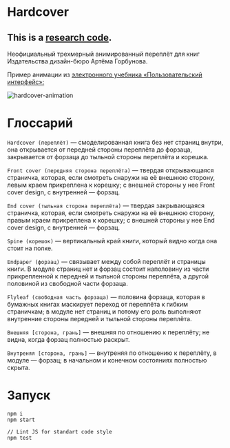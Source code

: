 # Hardcover

## This is a [research code](https://meiert.com/en/blog/20140716/research-and-production/).

Неофициальный трехмерный анимированный переплёт для книг Издательства дизайн-бюро Артёма Горбунова.

Пример анимации из [электронного учебника «Пользовательский интерфейс»:](http://artgorbunov.ru/books/ui/demo/)

![hardcover-animation](https://cloud.githubusercontent.com/assets/1920639/25691437/8ab56e12-30a3-11e7-918e-5abc029238c5.gif)

# Глоссарий

`Hardcover (переплёт)` — смоделированная книга без нет страниц внутри, она открывается от передней стороны переплёта до форзаца, закрывается от форзаца до тыльной стороны переплёта и корешка.

`Front cover (передняя сторона переплёта)` — твердая открывающаяся страничка, которая, если смотреть снаружи на её внешнюю сторону, левым краем прикреплена к корешку; с внешней стороны у нее Front cover design, с внутренней — форзац.

`End cover (тыльная сторона переплёта)` — твердая закрывающаяся страничка, которая, если смотреть снаружи на её внешнюю сторону, правым краем прикреплена к корешку; c внешней стороны у нее End cover design, с внутренней — форзац.

`Spine (корешок)` — вертикальный край книги, который видно когда она стоит на полке.

`Endpaper (форзац)` — связывает между собой переплёт и страницы книги. В модуле страниц нет и форзац состоит наполовину из части прикрепленной к передней и тыльной стороны переплёта, а другой половиной из свободной части форзаца.

`Flyleaf (свободная часть форзаца)` — половина форзаца, которая в бумажных книгах маскирует переход от переплёта к гибким страничкам; в модуле нет страниц и потому его роль выполняют внутренние стороны передней и тыльной стороны переплёта.

`Внешняя [сторона, грань]` — внешняя по отношению к переплёту; не видна, когда форзац полностью раскрыт.

`Внутреняя [сторона, грань]` — внутреняя по отношению к переплёту, в модуле — форзац; в начальном и конечном состояниях полностью скрыта.

# Запуск

```
npm i
npm start

// Lint JS for standart code style
npm test
```
